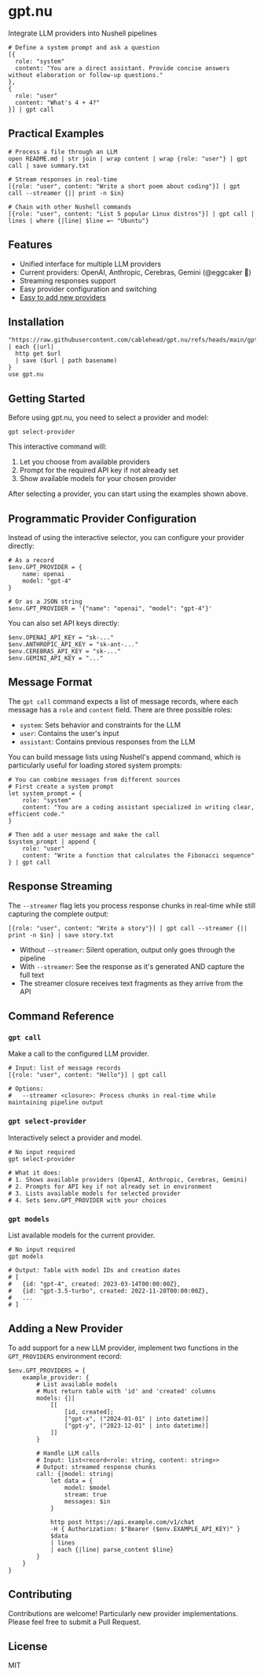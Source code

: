 # gpt.nu

Integrate LLM providers into Nushell pipelines

```nu
# Define a system prompt and ask a question
[{
  role: "system"
  content: "You are a direct assistant. Provide concise answers without elaboration or follow-up questions."
},
{
  role: "user"
  content: "What's 4 + 4?"
}] | gpt call
```

## Practical Examples

```nu
# Process a file through an LLM
open README.md | str join | wrap content | wrap {role: "user"} | gpt call | save summary.txt

# Stream responses in real-time
[{role: "user", content: "Write a short poem about coding"}] | gpt call --streamer {|| print -n $in}

# Chain with other Nushell commands
[{role: "user", content: "List 5 popular Linux distros"}] | gpt call | lines | where {|line| $line =~ "Ubuntu"}
```

## Features

- Unified interface for multiple LLM providers
- Current providers: OpenAI, Anthropic, Cerebras, Gemini (@eggcaker 🙏)
- Streaming responses support
- Easy provider configuration and switching
- [Easy to add new providers](#adding-a-new-provider)

## Installation

```nu
"https://raw.githubusercontent.com/cablehead/gpt.nu/refs/heads/main/gpt.nu"
| each {|url|
  http get $url
  | save ($url | path basename)
}
use gpt.nu
```

## Getting Started

Before using gpt.nu, you need to select a provider and model:

```nu
gpt select-provider
```

This interactive command will:
1. Let you choose from available providers
2. Prompt for the required API key if not already set
3. Show available models for your chosen provider

After selecting a provider, you can start using the examples shown above.

## Programmatic Provider Configuration

Instead of using the interactive selector, you can configure your provider
directly:

```nu
# As a record
$env.GPT_PROVIDER = {
    name: openai
    model: "gpt-4"
}

# Or as a JSON string
$env.GPT_PROVIDER = '{"name": "openai", "model": "gpt-4"}'
```

You can also set API keys directly:

```nu
$env.OPENAI_API_KEY = "sk-..."
$env.ANTHROPIC_API_KEY = "sk-ant-..."
$env.CEREBRAS_API_KEY = "sk-..."
$env.GEMINI_API_KEY = "..."
```

## Message Format

The `gpt call` command expects a list of message records, where each message has
a `role` and `content` field. There are three possible roles:

- `system`: Sets behavior and constraints for the LLM
- `user`: Contains the user's input
- `assistant`: Contains previous responses from the LLM

You can build message lists using Nushell's append command, which is
particularly useful for loading stored system prompts:

```nu
# You can combine messages from different sources
# First create a system prompt
let system_prompt = {
    role: "system"
    content: "You are a coding assistant specialized in writing clear, efficient code."
}

# Then add a user message and make the call
$system_prompt | append {
    role: "user"
    content: "Write a function that calculates the Fibonacci sequence"
} | gpt call
```

## Response Streaming

The `--streamer` flag lets you process response chunks in real-time while still capturing the complete output:

```nu
[{role: "user", content: "Write a story"}] | gpt call --streamer {|| print -n $in} | save story.txt
```

- Without `--streamer`: Silent operation, output only goes through the pipeline
- With `--streamer`: See the response as it's generated AND capture the full text
- The streamer closure receives text fragments as they arrive from the API

## Command Reference

### `gpt call`

Make a call to the configured LLM provider.

```nu
# Input: list of message records
[{role: "user", content: "Hello"}] | gpt call

# Options:
#   --streamer <closure>: Process chunks in real-time while maintaining pipeline output
```

### `gpt select-provider`

Interactively select a provider and model.

```nu
# No input required
gpt select-provider

# What it does:
# 1. Shows available providers (OpenAI, Anthropic, Cerebras, Gemini)
# 2. Prompts for API key if not already set in environment
# 3. Lists available models for selected provider
# 4. Sets $env.GPT_PROVIDER with your choices
```

### `gpt models`

List available models for the current provider.

```nu
# No input required
gpt models

# Output: Table with model IDs and creation dates
# [
#   {id: "gpt-4", created: 2023-03-14T00:00:00Z},
#   {id: "gpt-3.5-turbo", created: 2022-11-28T00:00:00Z},
#   ...
# ]
```

## Adding a New Provider

To add support for a new LLM provider, implement two functions in the
`GPT_PROVIDERS` environment record:

```nu
$env.GPT_PROVIDERS = {
    example_provider: {
        # List available models
        # Must return table with 'id' and 'created' columns
        models: {||
            [[
                [id, created];
                ["gpt-x", ("2024-01-01" | into datetime)]
                ["gpt-y", ("2023-12-01" | into datetime)]
            ]]
        }

        # Handle LLM calls
        # Input: list<record<role: string, content: string>>
        # Output: streamed response chunks
        call: {|model: string|
            let data = {
                model: $model
                stream: true
                messages: $in
            }

            http post https://api.example.com/v1/chat
            -H { Authorization: $"Bearer ($env.EXAMPLE_API_KEY)" }
            $data
            | lines
            | each {|line| parse_content $line}
        }
    }
}
```

## Contributing

Contributions are welcome! Particularly new provider implementations. Please
feel free to submit a Pull Request.

## License

MIT

